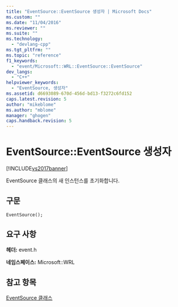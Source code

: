 ```yaml
---
title: "EventSource::EventSource 생성자 | Microsoft Docs"
ms.custom: ""
ms.date: "11/04/2016"
ms.reviewer: ""
ms.suite: ""
ms.technology: 
  - "devlang-cpp"
ms.tgt_pltfrm: ""
ms.topic: "reference"
f1_keywords: 
  - "event/Microsoft::WRL::EventSource::EventSource"
dev_langs: 
  - "C++"
helpviewer_keywords: 
  - "EventSource, 생성자"
ms.assetid: d6693089-670d-456d-bd13-f3272c6fd152
caps.latest.revision: 5
author: "mikeblome"
ms.author: "mblome"
manager: "ghogen"
caps.handback.revision: 5
---
```

# EventSource::EventSource 생성자
[!INCLUDE[vs2017banner](../assembler/inline/includes/vs2017banner.md)]

EventSource 클래스의 새 인스턴스를 초기화합니다.  
  
## <a name="syntax"></a>구문  
  
```  
EventSource();  
```  
  
## <a name="requirements"></a>요구 사항  
 **헤더:** event.h  
  
 **네임스페이스:** Microsoft::WRL
 
 ## <a name="see-also"></a>참고 항목
 [EventSource 클래스](../windows/eventsource-class.md)